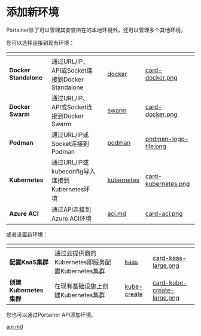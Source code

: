 # 添加新环境

Portainer除了可以管理其安装所在的本地环境外，还可以管理多个其他环境。

您可以选择连接到现有环境：

<table data-view="cards"><thead><tr><th></th><th></th><th></th><th data-hidden data-card-target data-type="content-ref"></th><th data-hidden data-card-cover data-type="files"></th></tr></thead><tbody><tr><td><strong>Docker Standalone</strong></td><td>通过URL/IP、API或Socket连接到Docker Standalone</td><td></td><td><a href="docker/">docker</a></td><td><a href="../..//assets/card-docker.png">card-docker.png</a></td></tr><tr><td><strong>Docker Swarm</strong></td><td>通过URL/IP、API或Socket连接到Docker Swarm</td><td></td><td><a href="swarm/">swarm</a></td><td><a href="../..//assets/card-docker.png">card-docker.png</a></td></tr><tr><td><strong>Podman</strong></td><td>通过URL/IP或Socket连接到Podman</td><td></td><td><a href="podman/">podman</a></td><td><a href="../..//assets/podman-logo-tile.png">podman-logo-tile.png</a></td></tr><tr><td><strong>Kubernetes</strong></td><td>通过URL/IP或kubeconfig导入连接到Kubernetes环境</td><td></td><td><a href="kubernetes/">kubernetes</a></td><td><a href="../..//assets/card-kubernetes.png">card-kubernetes.png</a></td></tr><tr><td><strong>Azure ACI</strong></td><td>通过API连接到Azure ACI环境</td><td></td><td><a href="aci.md">aci.md</a></td><td><a href="../..//assets/card-aci.png">card-aci.png</a></td></tr></tbody></table>

或者设置新环境：

<table data-card-size="large" data-view="cards"><thead><tr><th></th><th></th><th></th><th data-hidden data-card-target data-type="content-ref"></th><th data-hidden data-card-cover data-type="files"></th></tr></thead><tbody><tr><td><strong>配置KaaS集群</strong></td><td>通过云提供商的Kubernetes即服务配置Kubernetes集群</td><td></td><td><a href="kaas/">kaas</a></td><td><a href="../..//assets/card-kaas-large.png">card-kaas-large.png</a></td></tr><tr><td><strong>创建Kubernetes集群</strong></td><td>在现有基础设施上创建Kubernetes集群</td><td></td><td><a href="kube-create/">kube-create</a></td><td><a href="../..//assets/card-kube-create-large.png">card-kube-create-large.png</a></td></tr></tbody></table>

您也可以通过Portainer API添加环境。

[api.md](api.md)
